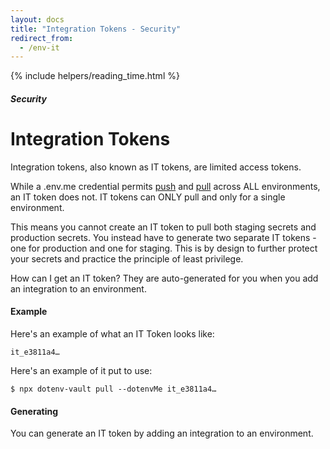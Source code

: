 ```yaml
---
layout: docs
title: "Integration Tokens - Security"
redirect_from:
  - /env-it
---
```


{% include helpers/reading_time.html %}

##### Security

# Integration Tokens

Integration tokens, also known as IT tokens, are limited access tokens.

While a .env.me credential permits [push](/docs/dotenv-vault/push) and [pull](/docs/dotenv-vault/pull) across ALL environments, an IT token does not. IT tokens can ONLY pull and only for a single environment.

This means you cannot create an IT token to pull both staging secrets and production secrets. You instead have to generate two separate IT tokens - one for production and one for staging. This is by design to further protect your secrets and practice the principle of least privilege.

How can I get an IT token? They are auto-generated for you when you add an integration to an environment.

#### Example

Here's an example of what an IT Token looks like:

```
it_e3811a4…
```

Here's an example of it put to use:

```
$ npx dotenv-vault pull --dotenvMe it_e3811a4…
```

#### Generating

You can generate an IT token by adding an integration to an environment.
